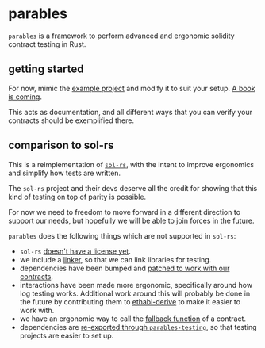 # parables

`parables` is a framework to perform advanced and ergonomic solidity contract testing in Rust.

## getting started

For now, mimic the [example project](/example) and modify it to suit your setup.
[A book is coming](https://github.com/PrimaBlock/parables/issues/1).

This acts as documentation, and all different ways that you can verify your contracts should be
exemplified there.

## comparison to sol-rs

This is a reimplementation of [`sol-rs`](https://github.com/paritytech/sol-rs), with the
intent to improve ergonomics and simplify how tests are written.

The `sol-rs` project and their devs deserve all the credit for showing that this kind of testing on
top of parity is possible.

For now we need to freedom to move forward in a different direction to support our needs, but
hopefully we will be able to join forces in the future.

`parables` does the following things which are not supported in `sol-rs`:

* `sol-rs` [doesn't have a license yet](https://github.com/paritytech/sol-rs/issues/35).
* we include a [linker](testing/linker.rs), so that we can link libraries for testing.
* dependencies have been bumped and [patched to work with our contracts](https://github.com/paritytech/ethabi/compare/master...PrimaBlock:next?expand=1).
* interactions have been made more ergonomic, specifically around how log testing works.
  Additional work around this will probably be done in the future by contributing them to [ethabi-derive](https://github.com/paritytech/ethabi/tree/master/derive) to make it easier to work with.
* we have an ergonomic way to call the [fallback function](https://github.com/PrimaBlock/parables/blob/master/testing/evm.rs#L158) of a contract.
* dependencies are [re-exported through `parables-testing`](testing/prelude.rs), so that testing projects are easier to set up.
